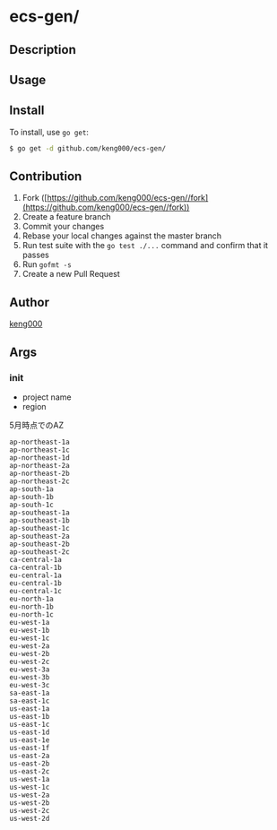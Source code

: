 # ecs-gen/



## Description

## Usage

## Install

To install, use `go get`:

```bash
$ go get -d github.com/keng000/ecs-gen/
```

## Contribution

1. Fork ([https://github.com/keng000/ecs-gen//fork](https://github.com/keng000/ecs-gen//fork))
1. Create a feature branch
1. Commit your changes
1. Rebase your local changes against the master branch
1. Run test suite with the `go test ./...` command and confirm that it passes
1. Run `gofmt -s`
1. Create a new Pull Request

## Author

[keng000](https://github.com/keng000)


## Args

### init

- project name
- region
<!-- - avalavility zone (devやprodと対応付ける必要ある) -->


5月時点でのAZ
```
ap-northeast-1a
ap-northeast-1c
ap-northeast-1d
ap-northeast-2a
ap-northeast-2b
ap-northeast-2c
ap-south-1a
ap-south-1b
ap-south-1c
ap-southeast-1a
ap-southeast-1b
ap-southeast-1c
ap-southeast-2a
ap-southeast-2b
ap-southeast-2c
ca-central-1a
ca-central-1b
eu-central-1a
eu-central-1b
eu-central-1c
eu-north-1a
eu-north-1b
eu-north-1c
eu-west-1a
eu-west-1b
eu-west-1c
eu-west-2a
eu-west-2b
eu-west-2c
eu-west-3a
eu-west-3b
eu-west-3c
sa-east-1a
sa-east-1c
us-east-1a
us-east-1b
us-east-1c
us-east-1d
us-east-1e
us-east-1f
us-east-2a
us-east-2b
us-east-2c
us-west-1a
us-west-1c
us-west-2a
us-west-2b
us-west-2c
us-west-2d
```